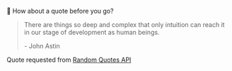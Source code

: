 📣 How about a quote before you go?

> There are things so deep and complex that only intuition can reach it in our stage of development as human beings.
>
> <p>- John Astin</p>

Quote requested from [Random Quotes API](https://github.com/lukePeavey/quotable)
